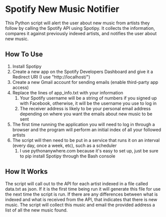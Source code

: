 Spotify New Music Notifier
==================

This Python script will alert the user about new music from artists they follow by calling the Spotify API using Spotipy. It collects the information, compares it against previously indexed artists, and notifies the user about new music.

## How To Use

1. Install Spotipy
2. Create a new app on the Spotify Developers Dashboard and give it a Redirect URI (I use "http://localhost/")
3. Create a new Gmail account for sending emails (enable third-party app access)
4. Replace the lines of app_info.txt with your information
	1. Your Spotify username will be a string of numbers if you signed up with Facebook, otherwise, it will be the username you use to log in
	2. The receiver address is likely to be your personal email address depending on where you want the emails about new music to be sent
5. The first time running the application you will need to log in through a browser and the program will perform an initial index of all your followed artists
6. The script will then need to be put in a service that runs it on an interval (every day, once a week, etc), such as a scheduler
	1. I use pythonanywhere.com because it's easy to set up, just be sure to pip install Spotipy through the Bash console

## How It Works

The script will call out to the API for each artist indexed in a file called data.txt as json. If it is the first time being run it will generate this file for use the next time the script is run. If there are any differences between what is indexed and what is received from the API, that indicates that there is new music. The script will collect this music and email the provided address a list of all the new music found.